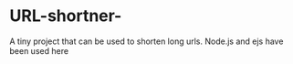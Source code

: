 # URL-shortner-
A tiny project that can be used to shorten long urls. Node.js and ejs have been used here 

